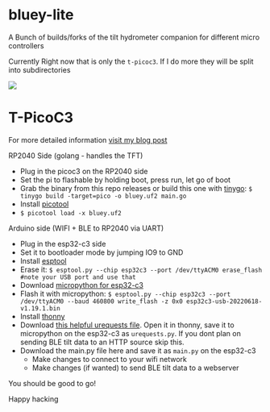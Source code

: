 # bluey-lite
A Bunch of builds/forks of the tilt hydrometer companion for different micro controllers


Currently Right now that is only the `t-picoc3`. If I do more they will be split into subdirectories

![](assets/tpicoc3.gif)

T-PicoC3
========

For more detailed information [visit my blog post](TODO)


RP2040 Side (golang - handles the TFT)

* Plug in the picoc3 on the RP2040 side
* Set the pi to flashable by holding boot, press run, let go of boot
* Grab the binary from this repo releases or build this one with [tinygo](https://tinygo.org/getting-started/install/linux/): `$ tinygo build -target=pico -o bluey.uf2 main.go`
* Install [picotool](https://github.com/raspberrypi/picotool)
* `$ picotool load -x bluey.uf2`

Arduino side (WIFI + BLE to RP2040 via UART)

* Plug in the esp32-c3 side
* Set it to bootloader mode by jumping IO9 to GND
* Install [esptool](https://github.com/espressif/esptool)
* Erase it: `$ esptool.py --chip esp32c3 --port /dev/ttyACM0 erase_flash #note your USB port and use that`
* Download [micropython for esp32-c3](https://micropython.org/resources/firmware/esp32c3-usb-20220618-v1.19.1.bin)
* Flash it with micropython: `$ esptool.py --chip esp32c3 --port /dev/ttyACM0 --baud 460800 write_flash -z 0x0 esp32c3-usb-20220618-v1.19.1.bin`
* Install [thonny](https://thonny.org/)
* Download [this helpful urequests file](https://raw.githubusercontent.com/pfalcon/pycopy-lib/master/urequests/urequests/__init__.py). Open it in thonny, save it to micropython on the esp32-c3 as `urequests.py`. If you dont plan on sending BLE tilt data to an HTTP source skip this.
* Download the main.py file here and save it as `main.py` on the esp32-c3
  * Make changes to connect to your wifi network
  * Make changes (if wanted) to send BLE tilt data to a webserver

You should be good to go!

Happy hacking
